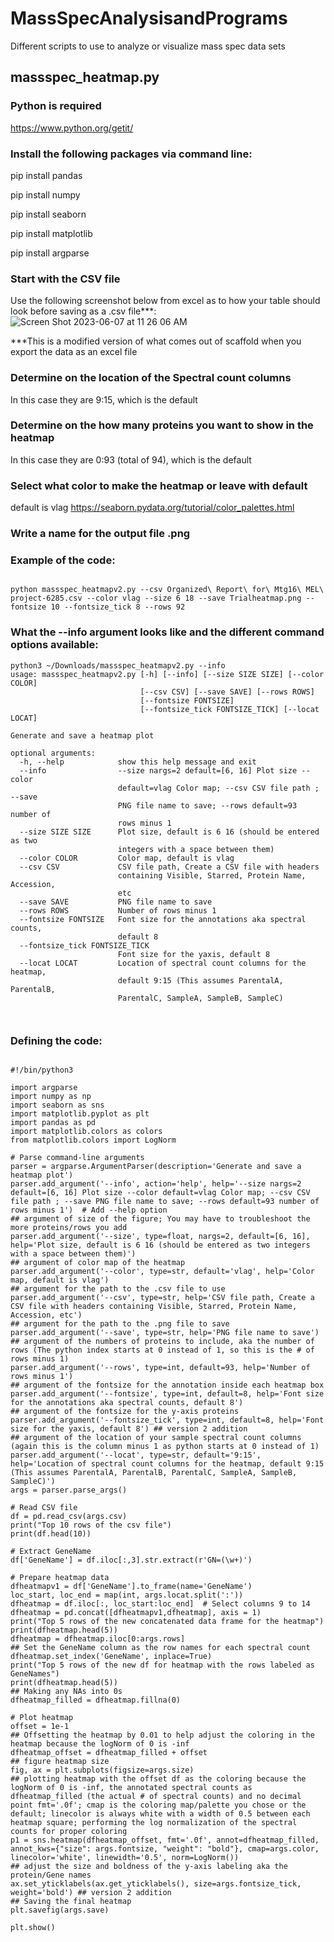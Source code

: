 # MassSpecAnalysisandPrograms
Different scripts to use to analyze or visualize mass spec data sets
## massspec_heatmap.py

### Python is required
https://www.python.org/getit/

### Install the following packages via command line: 
pip install pandas

pip install numpy

pip install seaborn

pip install matplotlib

pip install argparse

### Start with the CSV file
Use the following screenshot below from excel as to how your table should look before saving as a .csv file***:
![Screen Shot 2023-06-07 at 11 26 06 AM](https://github.com/monnieb92/MassSpecAnalysisandPrograms/assets/60197768/9fabe202-bcee-4149-82c3-b54f0fa9cc61)

***This is a modified version of what comes out of scaffold when you export the data as an excel file

### Determine on the location of the Spectral count columns 
In this case they are 9:15, which is the default 

### Determine on the how many proteins you want to show in the heatmap 
In this case they are 0:93 (total of 94), which is the default 

### Select what color to make the heatmap or leave with default 
default is vlag
https://seaborn.pydata.org/tutorial/color_palettes.html

### Write a name for the output file .png 


### Example of the code:

```{python}

python massspec_heatmapv2.py --csv Organized\ Report\ for\ Mtg16\ MEL\ project-6285.csv --color vlag --size 6 18 --save Trialheatmap.png --fontsize 10 --fontsize_tick 8 --rows 92

```
### What the --info argument looks like and the different command options available: 
```{python}
python3 ~/Downloads/massspec_heatmapv2.py --info
usage: massspec_heatmapv2.py [-h] [--info] [--size SIZE SIZE] [--color COLOR]
                             [--csv CSV] [--save SAVE] [--rows ROWS]
                             [--fontsize FONTSIZE]
                             [--fontsize_tick FONTSIZE_TICK] [--locat LOCAT]

Generate and save a heatmap plot

optional arguments:
  -h, --help            show this help message and exit
  --info                --size nargs=2 default=[6, 16] Plot size --color
                        default=vlag Color map; --csv CSV file path ; --save
                        PNG file name to save; --rows default=93 number of
                        rows minus 1
  --size SIZE SIZE      Plot size, default is 6 16 (should be entered as two
                        integers with a space between them)
  --color COLOR         Color map, default is vlag
  --csv CSV             CSV file path, Create a CSV file with headers
                        containing Visible, Starred, Protein Name, Accession,
                        etc
  --save SAVE           PNG file name to save
  --rows ROWS           Number of rows minus 1
  --fontsize FONTSIZE   Font size for the annotations aka spectral counts,
                        default 8
  --fontsize_tick FONTSIZE_TICK
                        Font size for the yaxis, default 8
  --locat LOCAT         Location of spectral count columns for the heatmap,
                        default 9:15 (This assumes ParentalA, ParentalB,
                        ParentalC, SampleA, SampleB, SampleC) 
                        
                        
```

### Defining the code: 

```{python}

#!/bin/python3

import argparse
import numpy as np
import seaborn as sns
import matplotlib.pyplot as plt
import pandas as pd
import matplotlib.colors as colors
from matplotlib.colors import LogNorm

# Parse command-line arguments
parser = argparse.ArgumentParser(description='Generate and save a heatmap plot')
parser.add_argument('--info', action='help', help='--size nargs=2 default=[6, 16] Plot size --color default=vlag Color map; --csv CSV file path ; --save PNG file name to save; --rows default=93 number of rows minus 1')  # Add --help option
## argument of size of the figure; You may have to troubleshoot the more proteins/rows you add
parser.add_argument('--size', type=float, nargs=2, default=[6, 16], help='Plot size, default is 6 16 (should be entered as two integers with a space between them)')
## argument of color map of the heatmap
parser.add_argument('--color', type=str, default='vlag', help='Color map, default is vlag')
## argument for the path to the .csv file to use
parser.add_argument('--csv', type=str, help='CSV file path, Create a CSV file with headers containing Visible, Starred, Protein Name, Accession, etc')
## argument for the path to the .png file to save
parser.add_argument('--save', type=str, help='PNG file name to save')
## argument of the numbers of proteins to include, aka the number of rows (The python index starts at 0 instead of 1, so this is the # of rows minus 1)
parser.add_argument('--rows', type=int, default=93, help='Number of rows minus 1')
## argument of the fontsize for the annotation inside each heatmap box
parser.add_argument('--fontsize', type=int, default=8, help='Font size for the annotations aka spectral counts, default 8')
## argument of the fontsize for the y-axis proteins 
parser.add_argument('--fontsize_tick', type=int, default=8, help='Font size for the yaxis, default 8') ## version 2 addition 
## argument of the location of your sample spectral count columns (again this is the column minus 1 as python starts at 0 instead of 1)
parser.add_argument('--locat', type=str, default='9:15', help='Location of spectral count columns for the heatmap, default 9:15 (This assumes ParentalA, ParentalB, ParentalC, SampleA, SampleB, SampleC)')
args = parser.parse_args()

# Read CSV file
df = pd.read_csv(args.csv)
print("Top 10 rows of the csv file")
print(df.head(10))

# Extract GeneName
df['GeneName'] = df.iloc[:,3].str.extract(r'GN=(\w+)')

# Prepare heatmap data
dfheatmapv1 = df['GeneName'].to_frame(name='GeneName')
loc_start, loc_end = map(int, args.locat.split(':'))
dfheatmap = df.iloc[:, loc_start:loc_end]  # Select columns 9 to 14
dfheatmap = pd.concat([dfheatmapv1,dfheatmap], axis = 1)
print("Top 5 rows of the new concatenated data frame for the heatmap")
print(dfheatmap.head(5))
dfheatmap = dfheatmap.iloc[0:args.rows]
## Set the GeneName column as the row names for each spectral count 
dfheatmap.set_index('GeneName', inplace=True)
print("Top 5 rows of the new df for heatmap with the rows labeled as GeneNames")
print(dfheatmap.head(5))
## Making any NAs into 0s 
dfheatmap_filled = dfheatmap.fillna(0)

# Plot heatmap
offset = 1e-1
## Offsetting the heatmap by 0.01 to help adjust the coloring in the heatmap because the logNorm of 0 is -inf
dfheatmap_offset = dfheatmap_filled + offset
## figure heatmap size 
fig, ax = plt.subplots(figsize=args.size)
## plotting heatmap with the offset df as the coloring because the logNorm of 0 is -inf, the annotated spectral counts as dfheatmap_filled (the actual # of spectral counts) and no decimal point fmt='.0f'; cmap is the coloring map/palette you chose or the default; linecolor is always white with a width of 0.5 between each heatmap square; performing the log normalization of the spectral counts for proper coloring  
p1 = sns.heatmap(dfheatmap_offset, fmt='.0f', annot=dfheatmap_filled, annot_kws={"size": args.fontsize, "weight": "bold"}, cmap=args.color, linecolor='white', linewidth='0.5', norm=LogNorm())
## adjust the size and boldness of the y-axis labeling aka the protein/Gene names 
ax.set_yticklabels(ax.get_yticklabels(), size=args.fontsize_tick, weight='bold') ## version 2 addition 
## Saving the final heatmap 
plt.savefig(args.save)

plt.show()

```



